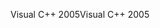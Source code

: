 <span data-ttu-id="81c81-101">Visual C++ 2005</span><span class="sxs-lookup"><span data-stu-id="81c81-101">Visual C++ 2005</span></span>